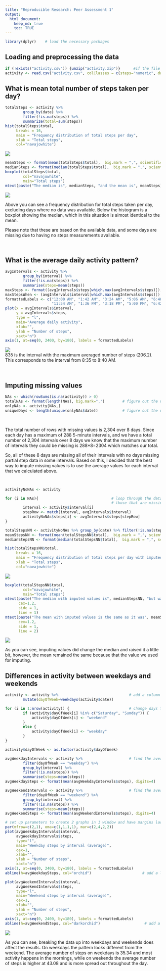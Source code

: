 ```yaml
---
title: "Reproducible Research: Peer Assessment 1"
output: 
  html_document:
    keep_md: true
    toc: TRUE
---
```


```r
library(dplyr)    # load the necessary packages
```
   
## **Loading and preprocessing the data**


```r
if (!exists("activity.csv")) {unzip("activity.zip")}      #if the file hasn't been unzipped before, unzip it
activity <- read.csv("activity.csv", colClasses = c(steps="numeric", date="Date", interval="numeric"))
```
## **What is mean total number of steps taken per day?**

```r
totalSteps <- activity %>% 
        group_by(date) %>% 
        filter(!is.na(steps)) %>% 
        summarize(total=sum(steps))
hist(totalSteps$total, 
     breaks = 16, 
     main = "Frequency distribution of total steps per day", 
     xlab = "Total steps",
     col="navajowhite")
```

![](PA1_template_files/figure-html/totalSteps-1.png)<!-- -->

```r
meanSteps <- format(mean(totalSteps$total),  big.mark = ",", scientific=FALSE)
medianSteps <- format(median(totalSteps$total),  big.mark = ",", scientific=FALSE)
boxplot(totalSteps$total, 
        col="navajowhite", 
        main="Total steps")
mtext(paste("The median is", medianSteps, "and the mean is", meanSteps), cex=1.2, side = 1, line = 1)
```

![](PA1_template_files/figure-html/totalSteps-2.png)<!-- -->

Above you can see a frequency distribution for total steps taken per day, excluding days where no data was available. Below the histogram is a boxplot showing the median, which in this situation is almost identical to the mean.  
  
Please note that these are based on the available data, and some days are missing due to having no steps measurements available.
<p>&nbsp;</p>


## **What is the average daily activity pattern?**


```r
avgIntervals <- activity %>% 
        group_by(interval) %>% 
        filter(!is.na(steps)) %>% 
        summarise(steps=mean(steps))
maxSteps <- format((avgIntervals$steps[which.max(avgIntervals$steps)]), digits=4)
maxStepsWhen <- (avgIntervals$interval[which.max(avgIntervals$steps)])
formattedLabels <- c("12:00 AM", "1:42 AM", "3:24 AM", "5:06 AM", "6:48 AM", "8:30 AM", "10:12 AM", 
                     "11:54 AM", "1:36 PM", "3:18 PM", "5:00 PM", "6:42 PM", "8:24 PM", "10:06 PM")
plot(x = avgIntervals$interval, 
     y = avgIntervals$steps, 
     type = "l", 
     main="Average daily activity", 
     xlab="", 
     ylab = "Number of steps", 
     xaxt="n")
axis(1, at=seq(0, 2400, by=180), labels = formattedLabels)
```

![](PA1_template_files/figure-html/averageSetps-1.png)<!-- -->
<br>
835 is the interval with the maximum averaged number of steps (206.2).  
This corresponds to the interval from 8:35 to 8:40 AM.
<p>&nbsp;</p>

## **Imputing missing values**

```r
NAs <- which(rowSums(is.na(activity)) > 0)
totalNAs <- format(length(NAs), big.mark=",")        # figure out the number of rows with missing data
onlyNAs <- activity[NAs,] 
uniqueDays <- length(unique(onlyNAs$date))           # figure out the number of days with missing data
```
<p>&nbsp;</p>
The total number of rows with missing values is 2,304 over 8 days.
Since each day has a maximum of 288 5-minute intervals, and we have a total number of 2,304 
intervals over 8 days we know that the maximum number of intervals they could be missing 
is 288*8=2304 which matches our total.  
  
So, all of these 8 days are missing all of their intervals with no days 
missing partial step data in some intervals.  Based on this, I decided that the best way to impute missing values 
is to use the average values for each interval that we calculated above.
<p>&nbsp;</p>



```r
activityNoNAs <- activity

for (i in NAs){                                 # loop through the data and insert mean values instead of 
                                                # those that are missing
        interval <- activity$interval[i] 
        stepRow <- match(interval, avgIntervals$interval)
        activityNoNAs$steps[i] <- avgIntervals$steps[stepRow]
}

totalStepsNN <- activityNoNAs %>% group_by(date) %>% filter(!is.na(steps)) %>% summarize(total=sum(steps))
meanStepsNN <- format(mean(totalStepsNN$total),  big.mark = ",", scientific=FALSE)
medianStepsNN <- format(median(totalStepsNN$total),  big.mark = ",", scientific=FALSE)

hist(totalStepsNN$total, 
     breaks = 16, 
     main = "Frequency distribution of total steps per day with imputed values", 
     xlab = "Total steps",
     col="navajowhite")
```

![](PA1_template_files/figure-html/imputeValues-1.png)<!-- -->

```r
boxplot(totalStepsNN$total, 
        col="navajowhite", 
        main="Total steps")
mtext(paste("The median with imputed values is", medianStepsNN, "but was", medianSteps,"."), 
      cex=1.2, 
      side = 1, 
      line = 1)
mtext(paste("The mean with imputed values is the same as it was", meanStepsNN), 
      cex=1.2, 
      side = 1, 
      line = 2)
```

![](PA1_template_files/figure-html/imputeValues-2.png)<!-- -->

As you can see, imputing values did change the median and raised it a little bit, however, the mean remained the same because that the value we used for imputing.


## **Differences in activity between weekdays and weekends**


```r
activity <- activity %>%                                # add a column with days of the week
        mutate(dayOfWeek=weekdays(activity$date))

for (i in 1:nrow(activity)) {                           # change days to a factor of "weekday" or "weekend"
        if (activity$dayOfWeek[i] %in% c("Saturday", "Sunday")) {
            activity$dayOfWeek[i] <- "weekend"
        }
        else {
            activity$dayOfWeek[i] <- "weekday"
        }
}

activity$dayOfWeek <- as.factor(activity$dayOfWeek)

avgWeekdayIntervals <- activity %>%                     # find the average for weekdays
        filter(dayOfWeek == "weekday") %>% 
        group_by(interval) %>% 
        filter(!is.na(steps)) %>% 
        summarise(steps=mean(steps))
avgWeekdaySteps <- format(mean(avgWeekdayIntervals$steps), digits=4)

avgWeekendIntervals <- activity %>%                     # find the average for weekdays
        filter(dayOfWeek == "weekend") %>% 
        group_by(interval) %>% 
        filter(!is.na(steps)) %>% 
        summarise(steps=mean(steps))
avgWeekendSteps <- format(mean(avgWeekendIntervals$steps), digits=4)

# set up parameters to create 2 graphs in 1 window and have margins large enough to see labels
par(mfrow=c(2,1), oma=c(1,1,1,1), mar=c(2,4,2,2))
plot(avgWeekdayIntervals$interval, 
     avgWeekdayIntervals$steps,
     type="l",
     main="Weekday steps by interval (average)", 
     cex=1,
     xlab="", 
     ylab = "Number of steps", 
     xaxt="n")
axis(1, at=seq(0, 2400, by=180), labels = formattedLabels)
abline(h=avgWeekdaySteps, col="orchid")                       # add a line for the average for weekdays

plot(avgWeekendIntervals$interval, 
     avgWeekendIntervals$steps,
     type="l",
     main="Weekend steps by interval (average)", 
     cex=1,
     xlab="", 
     ylab = "Number of steps", 
     xaxt="n")
axis(1, at=seq(0, 2400, by=180), labels = formattedLabels)
abline(h=avgWeekendSteps, col="darkorchid")                    # add a line for the average for weekends
```

![](PA1_template_files/figure-html/weekendDifferences-1.png)<!-- -->

As you can see, breaking the data up into weekdays and weekends does affect the results. On weekdays 
the pattern looks different from the weekend. The average number of steps on weekdays is 35.34 
and most activity happens in the mornings, while on weekends the average number of steps is higher at 
43.08 and is more spread out throughout the day.
